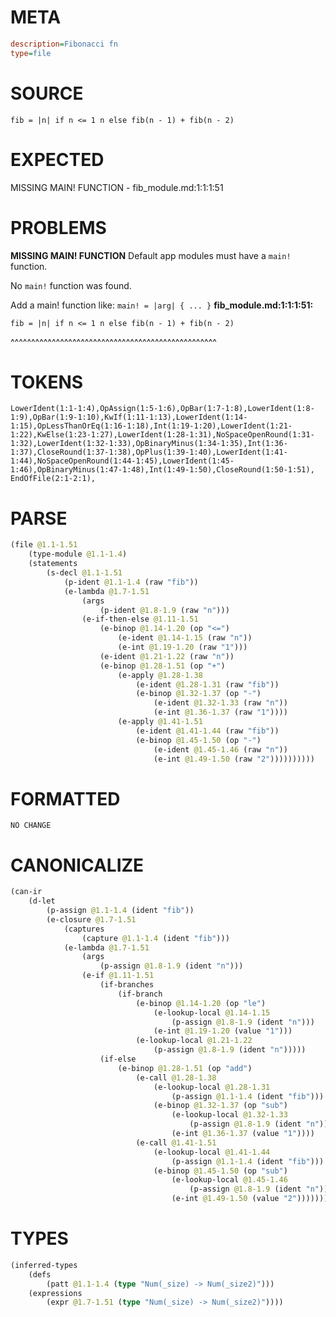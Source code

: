 # META
~~~ini
description=Fibonacci fn
type=file
~~~
# SOURCE
~~~roc
fib = |n| if n <= 1 n else fib(n - 1) + fib(n - 2)
~~~
# EXPECTED
MISSING MAIN! FUNCTION - fib_module.md:1:1:1:51
# PROBLEMS
**MISSING MAIN! FUNCTION**
Default app modules must have a `main!` function.

No `main!` function was found.

Add a main! function like:
`main! = |arg| { ... }`
**fib_module.md:1:1:1:51:**
```roc
fib = |n| if n <= 1 n else fib(n - 1) + fib(n - 2)
```
^^^^^^^^^^^^^^^^^^^^^^^^^^^^^^^^^^^^^^^^^^^^^^^^^^


# TOKENS
~~~zig
LowerIdent(1:1-1:4),OpAssign(1:5-1:6),OpBar(1:7-1:8),LowerIdent(1:8-1:9),OpBar(1:9-1:10),KwIf(1:11-1:13),LowerIdent(1:14-1:15),OpLessThanOrEq(1:16-1:18),Int(1:19-1:20),LowerIdent(1:21-1:22),KwElse(1:23-1:27),LowerIdent(1:28-1:31),NoSpaceOpenRound(1:31-1:32),LowerIdent(1:32-1:33),OpBinaryMinus(1:34-1:35),Int(1:36-1:37),CloseRound(1:37-1:38),OpPlus(1:39-1:40),LowerIdent(1:41-1:44),NoSpaceOpenRound(1:44-1:45),LowerIdent(1:45-1:46),OpBinaryMinus(1:47-1:48),Int(1:49-1:50),CloseRound(1:50-1:51),
EndOfFile(2:1-2:1),
~~~
# PARSE
~~~clojure
(file @1.1-1.51
	(type-module @1.1-1.4)
	(statements
		(s-decl @1.1-1.51
			(p-ident @1.1-1.4 (raw "fib"))
			(e-lambda @1.7-1.51
				(args
					(p-ident @1.8-1.9 (raw "n")))
				(e-if-then-else @1.11-1.51
					(e-binop @1.14-1.20 (op "<=")
						(e-ident @1.14-1.15 (raw "n"))
						(e-int @1.19-1.20 (raw "1")))
					(e-ident @1.21-1.22 (raw "n"))
					(e-binop @1.28-1.51 (op "+")
						(e-apply @1.28-1.38
							(e-ident @1.28-1.31 (raw "fib"))
							(e-binop @1.32-1.37 (op "-")
								(e-ident @1.32-1.33 (raw "n"))
								(e-int @1.36-1.37 (raw "1"))))
						(e-apply @1.41-1.51
							(e-ident @1.41-1.44 (raw "fib"))
							(e-binop @1.45-1.50 (op "-")
								(e-ident @1.45-1.46 (raw "n"))
								(e-int @1.49-1.50 (raw "2"))))))))))
~~~
# FORMATTED
~~~roc
NO CHANGE
~~~
# CANONICALIZE
~~~clojure
(can-ir
	(d-let
		(p-assign @1.1-1.4 (ident "fib"))
		(e-closure @1.7-1.51
			(captures
				(capture @1.1-1.4 (ident "fib")))
			(e-lambda @1.7-1.51
				(args
					(p-assign @1.8-1.9 (ident "n")))
				(e-if @1.11-1.51
					(if-branches
						(if-branch
							(e-binop @1.14-1.20 (op "le")
								(e-lookup-local @1.14-1.15
									(p-assign @1.8-1.9 (ident "n")))
								(e-int @1.19-1.20 (value "1")))
							(e-lookup-local @1.21-1.22
								(p-assign @1.8-1.9 (ident "n")))))
					(if-else
						(e-binop @1.28-1.51 (op "add")
							(e-call @1.28-1.38
								(e-lookup-local @1.28-1.31
									(p-assign @1.1-1.4 (ident "fib")))
								(e-binop @1.32-1.37 (op "sub")
									(e-lookup-local @1.32-1.33
										(p-assign @1.8-1.9 (ident "n")))
									(e-int @1.36-1.37 (value "1"))))
							(e-call @1.41-1.51
								(e-lookup-local @1.41-1.44
									(p-assign @1.1-1.4 (ident "fib")))
								(e-binop @1.45-1.50 (op "sub")
									(e-lookup-local @1.45-1.46
										(p-assign @1.8-1.9 (ident "n")))
									(e-int @1.49-1.50 (value "2")))))))))))
~~~
# TYPES
~~~clojure
(inferred-types
	(defs
		(patt @1.1-1.4 (type "Num(_size) -> Num(_size2)")))
	(expressions
		(expr @1.7-1.51 (type "Num(_size) -> Num(_size2)"))))
~~~
